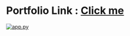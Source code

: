 # Portfolio Link : [Click me](https://vixportfoliowithflask.herokuapp.com/contact)

[![app.py](https://github.com/imvickykumar999/Portfolio-with-Flask/blob/main/deployed%20on%20heroku.png?raw=true)](https://github.com/imvickykumar999/Portfolio-with-Flask/blob/main/app.py)
